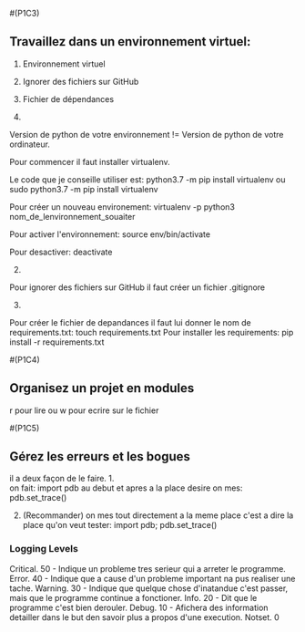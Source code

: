 #(P1C3)
## Travaillez dans un environnement virtuel:
1. Environnement virtuel
2. Ignorer des fichiers sur GitHub
3. Fichier de dépendances

1. 
Version de python de votre environnement != Version de python de votre ordinateur.

Pour commencer il faut installer virtualenv.

Le code que je conseille utiliser est:
    python3.7 -m pip install virtualenv
ou
    sudo python3.7 -m pip install virtualenv

Pour créer un nouveau environement:
    virtualenv -p python3 nom_de_lenvironnement_souaiter

Pour activer l'environnement:
    source env/bin/activate

Pour desactiver:
    deactivate

2.  
Pour ignorer des fichiers sur GitHub il faut créer un fichier .gitignore

3.  
Pour créer le fichier de depandances il faut lui donner le nom de requirements.txt:
    touch requirements.txt
Pour installer les requirements:
    pip install -r requirements.txt

#(P1C4)
## Organisez un projet en modules

r pour lire ou w pour ecrire sur le fichier

#(P1C5)
## Gérez les erreurs et les bogues

il a deux façon de le faire.
1.  
on fait:
import pdb
au debut et apres a la place desire on mes:
pdb.set_trace()

2. (Recommander)
on mes tout directement a la meme place c'est a dire la place qu'on veut tester:
import pdb; pdb.set_trace()

### Logging Levels
Critical.   50 - Indique un probleme tres serieur qui a arreter le programme.
Error.  40 - Indique que a cause d'un probleme important na pus realiser une tache.
Warning.    30 - Indique que quelque chose d'inatandue c'est passer, mais que le programme continue a fonctioner.
Info.   20 - Dit que le programme c'est bien derouler.
Debug.  10 - Afichera des information detailler dans le but den savoir plus a propos d'une execution.
Notset. 0 